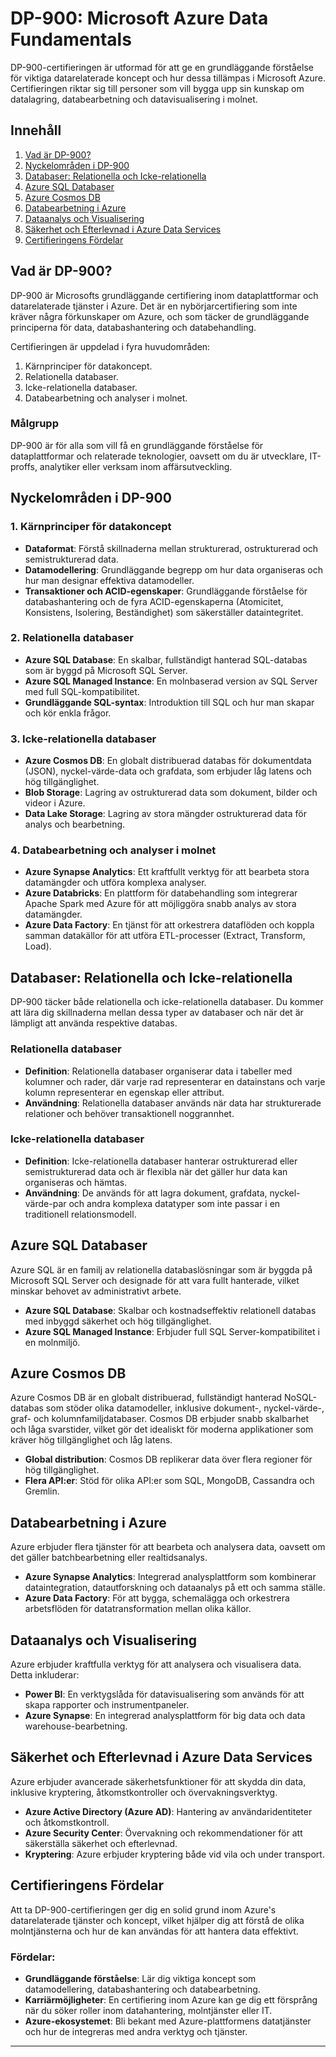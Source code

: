 # DP-900: Microsoft Azure Data Fundamentals

DP-900-certifieringen är utformad för att ge en grundläggande förståelse för viktiga datarelaterade koncept och hur dessa tillämpas i Microsoft Azure. Certifieringen riktar sig till personer som vill bygga upp sin kunskap om datalagring, databearbetning och datavisualisering i molnet.

## Innehåll

1. [Vad är DP-900?](#vad-är-dp-900)
2. [Nyckelområden i DP-900](#nyckelområden-i-dp-900)
3. [Databaser: Relationella och Icke-relationella](#databaser-relationella-och-icke-relationella)
4. [Azure SQL Databaser](#azure-sql-databaser)
5. [Azure Cosmos DB](#azure-cosmos-db)
6. [Databearbetning i Azure](#databearbetning-i-azure)
7. [Dataanalys och Visualisering](#dataanalys-och-visualisering)
8. [Säkerhet och Efterlevnad i Azure Data Services](#säkerhet-och-efterlevnad-i-azure-data-services)
9. [Certifieringens Fördelar](#certifieringens-fördelar)

## Vad är DP-900?

DP-900 är Microsofts grundläggande certifiering inom dataplattformar och datarelaterade tjänster i Azure. Det är en nybörjarcertifiering som inte kräver några förkunskaper om Azure, och som täcker de grundläggande principerna för data, databashantering och databehandling. 

Certifieringen är uppdelad i fyra huvudområden:
1. Kärnprinciper för datakoncept.
2. Relationella databaser.
3. Icke-relationella databaser.
4. Databearbetning och analyser i molnet.

### Målgrupp
DP-900 är för alla som vill få en grundläggande förståelse för dataplattformar och relaterade teknologier, oavsett om du är utvecklare, IT-proffs, analytiker eller verksam inom affärsutveckling.

## Nyckelområden i DP-900

### 1. **Kärnprinciper för datakoncept**
   - **Dataformat**: Förstå skillnaderna mellan strukturerad, ostrukturerad och semistrukturerad data.
   - **Datamodellering**: Grundläggande begrepp om hur data organiseras och hur man designar effektiva datamodeller.
   - **Transaktioner och ACID-egenskaper**: Grundläggande förståelse för databashantering och de fyra ACID-egenskaperna (Atomicitet, Konsistens, Isolering, Beständighet) som säkerställer dataintegritet.

### 2. **Relationella databaser**
   - **Azure SQL Database**: En skalbar, fullständigt hanterad SQL-databas som är byggd på Microsoft SQL Server.
   - **Azure SQL Managed Instance**: En molnbaserad version av SQL Server med full SQL-kompatibilitet.
   - **Grundläggande SQL-syntax**: Introduktion till SQL och hur man skapar och kör enkla frågor.

### 3. **Icke-relationella databaser**
   - **Azure Cosmos DB**: En globalt distribuerad databas för dokumentdata (JSON), nyckel-värde-data och grafdata, som erbjuder låg latens och hög tillgänglighet.
   - **Blob Storage**: Lagring av ostrukturerad data som dokument, bilder och videor i Azure.
   - **Data Lake Storage**: Lagring av stora mängder ostrukturerad data för analys och bearbetning.

### 4. **Databearbetning och analyser i molnet**
   - **Azure Synapse Analytics**: Ett kraftfullt verktyg för att bearbeta stora datamängder och utföra komplexa analyser.
   - **Azure Databricks**: En plattform för databehandling som integrerar Apache Spark med Azure för att möjliggöra snabb analys av stora datamängder.
   - **Azure Data Factory**: En tjänst för att orkestrera dataflöden och koppla samman datakällor för att utföra ETL-processer (Extract, Transform, Load).

## Databaser: Relationella och Icke-relationella

DP-900 täcker både relationella och icke-relationella databaser. Du kommer att lära dig skillnaderna mellan dessa typer av databaser och när det är lämpligt att använda respektive databas.

### Relationella databaser
- **Definition**: Relationella databaser organiserar data i tabeller med kolumner och rader, där varje rad representerar en datainstans och varje kolumn representerar en egenskap eller attribut.
- **Användning**: Relationella databaser används när data har strukturerade relationer och behöver transaktionell noggrannhet.

### Icke-relationella databaser
- **Definition**: Icke-relationella databaser hanterar ostrukturerad eller semistrukturerad data och är flexibla när det gäller hur data kan organiseras och hämtas.
- **Användning**: De används för att lagra dokument, grafdata, nyckel-värde-par och andra komplexa datatyper som inte passar i en traditionell relationsmodell.

## Azure SQL Databaser

Azure SQL är en familj av relationella databaslösningar som är byggda på Microsoft SQL Server och designade för att vara fullt hanterade, vilket minskar behovet av administrativt arbete.

- **Azure SQL Database**: Skalbar och kostnadseffektiv relationell databas med inbyggd säkerhet och hög tillgänglighet.
- **Azure SQL Managed Instance**: Erbjuder full SQL Server-kompatibilitet i en molnmiljö.

## Azure Cosmos DB

Azure Cosmos DB är en globalt distribuerad, fullständigt hanterad NoSQL-databas som stöder olika datamodeller, inklusive dokument-, nyckel-värde-, graf- och kolumnfamiljdatabaser. Cosmos DB erbjuder snabb skalbarhet och låga svarstider, vilket gör det idealiskt för moderna applikationer som kräver hög tillgänglighet och låg latens.

- **Global distribution**: Cosmos DB replikerar data över flera regioner för hög tillgänglighet.
- **Flera API:er**: Stöd för olika API:er som SQL, MongoDB, Cassandra och Gremlin.

## Databearbetning i Azure

Azure erbjuder flera tjänster för att bearbeta och analysera data, oavsett om det gäller batchbearbetning eller realtidsanalys.

- **Azure Synapse Analytics**: Integrerad analysplattform som kombinerar dataintegration, datautforskning och dataanalys på ett och samma ställe.
- **Azure Data Factory**: För att bygga, schemalägga och orkestrera arbetsflöden för datatransformation mellan olika källor.

## Dataanalys och Visualisering

Azure erbjuder kraftfulla verktyg för att analysera och visualisera data. Detta inkluderar:

- **Power BI**: En verktygslåda för datavisualisering som används för att skapa rapporter och instrumentpaneler.
- **Azure Synapse**: En integrerad analysplattform för big data och data warehouse-bearbetning.

## Säkerhet och Efterlevnad i Azure Data Services

Azure erbjuder avancerade säkerhetsfunktioner för att skydda din data, inklusive kryptering, åtkomstkontroller och övervakningsverktyg.

- **Azure Active Directory (Azure AD)**: Hantering av användaridentiteter och åtkomstkontroll.
- **Azure Security Center**: Övervakning och rekommendationer för att säkerställa säkerhet och efterlevnad.
- **Kryptering**: Azure erbjuder kryptering både vid vila och under transport.

## Certifieringens Fördelar

Att ta DP-900-certifieringen ger dig en solid grund inom Azure's datarelaterade tjänster och koncept, vilket hjälper dig att förstå de olika molntjänsterna och hur de kan användas för att hantera data effektivt.

### Fördelar:
- **Grundläggande förståelse**: Lär dig viktiga koncept som datamodellering, databashantering och databearbetning.
- **Karriärmöjligheter**: En certifiering inom Azure kan ge dig ett försprång när du söker roller inom datahantering, molntjänster eller IT.
- **Azure-ekosystemet**: Bli bekant med Azure-plattformens datatjänster och hur de integreras med andra verktyg och tjänster.

---

